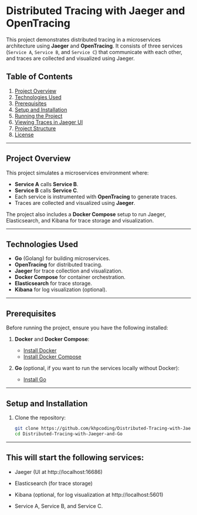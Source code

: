 # Distributed Tracing with Jaeger and OpenTracing

This project demonstrates distributed tracing in a microservices architecture using **Jaeger** and **OpenTracing**. It consists of three services (`Service A`, `Service B`, and `Service C`) that communicate with each other, and traces are collected and visualized using Jaeger.

## Table of Contents

1. [Project Overview](#project-overview)
2. [Technologies Used](#technologies-used)
3. [Prerequisites](#prerequisites)
4. [Setup and Installation](#setup-and-installation)
5. [Running the Project](#running-the-project)
6. [Viewing Traces in Jaeger UI](#viewing-traces-in-jaeger-ui)
7. [Project Structure](#project-structure)
8. [License](#license)

---

## Project Overview

This project simulates a microservices environment where:
- **Service A** calls **Service B**.
- **Service B** calls **Service C**.
- Each service is instrumented with **OpenTracing** to generate traces.
- Traces are collected and visualized using **Jaeger**.

The project also includes a **Docker Compose** setup to run Jaeger, Elasticsearch, and Kibana for trace storage and visualization.

---

## Technologies Used

- **Go** (Golang) for building microservices.
- **OpenTracing** for distributed tracing.
- **Jaeger** for trace collection and visualization.
- **Docker Compose** for container orchestration.
- **Elasticsearch** for trace storage.
- **Kibana** for log visualization (optional).

---

## Prerequisites

Before running the project, ensure you have the following installed:

1. **Docker** and **Docker Compose**:
   - [Install Docker](https://docs.docker.com/get-docker/)
   - [Install Docker Compose](https://docs.docker.com/compose/install/)

2. **Go** (optional, if you want to run the services locally without Docker):
   - [Install Go](https://golang.org/doc/install)

---

## Setup and Installation

1. Clone the repository:
   ```bash
   git clone https://github.com/khpcoding/Distributed-Tracing-with-Jaeger-and-Go.git
   cd Distributed-Tracing-with-Jaeger-and-Go
   ```
---

## This will start the following services:

  - Jaeger (UI at http://localhost:16686)

  - Elasticsearch (for trace storage)

  - Kibana (optional, for log visualization at http://localhost:5601)

  - Service A, Service B, and Service C.

